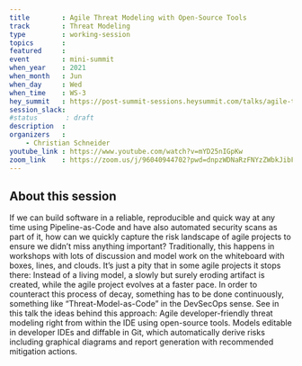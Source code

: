 ```yaml
---
title        : Agile Threat Modeling with Open-Source Tools
track        : Threat Modeling
type         : working-session
topics       :
featured     :
event        : mini-summit
when_year    : 2021
when_month   : Jun
when_day     : Wed
when_time    : WS-3
hey_summit   : https://post-summit-sessions.heysummit.com/talks/agile-threat-modeling-with-open-source-tools/
session_slack:
#status       : draft
description  :
organizers   :
    - Christian Schneider
youtube_link : https://www.youtube.com/watch?v=mYD25nIGpKw
zoom_link    : https://zoom.us/j/96040944702?pwd=dnpzWDNaRzFNYzZWbkJibFRoUk9kQT09
---
```


## About this session

If we can build software in a reliable, reproducible and quick way at any time using Pipeline-as-Code and have also automated security scans as part of it, how can we quickly capture the risk landscape of agile projects to ensure we didn’t miss anything important? Traditionally, this happens in workshops with lots of discussion and model work on the whiteboard with boxes, lines, and clouds. It’s just a pity that in some agile projects it stops there: Instead of a living model, a slowly but surely eroding artifact is created, while the agile project evolves at a faster pace. In order to counteract this process of decay, something has to be done continuously, something like “Threat-Model-as-Code” in the DevSecOps sense. See in this talk the ideas behind this approach: Agile developer-friendly threat modeling right from within the IDE using open-source tools. Models editable in developer IDEs and diffable in Git, which automatically derive risks including graphical diagrams and report generation with recommended mitigation actions.
